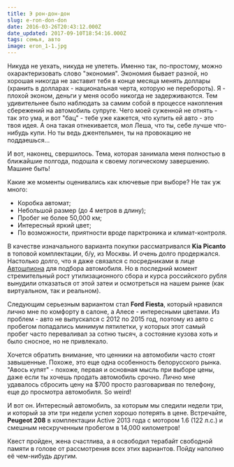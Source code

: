 ```yaml
---
title: Э рон-дон-дон
slug: e-ron-don-don
date: 2016-03-26T20:43:12.000Z
date_updated: 2017-09-10T18:54:16.000Z
tags: семья, авто
image: eron_1-1.jpg
---
```


Никуда не уехать, никуда не улететь. Именно так, по-простому, можно охарактеризовать слово "экономия". Экономия бывает разной, но хорошая никогда не заставит тебя в конце месяца менять доллары (хранить в долларах - национальная черта, которую не перебороть). Я - плохой эконом, деньги у меня особо никогда не задерживаются. Тем удивительнее было наблюдать за самим собой в процессе накопления сбережений на автомобиль супруге. Чего моей суженной не отнять - так это ума, и вот "бац" - тебе уже кажется, что купить ей авто - это твоя идея. А она такая отнекивается, мол Леша, что ты, себе лучше что-нибудь купи. Но ты ведь джентельмен, ты на провокацию не поддаешься...

И вот, наконец, свершилось. Тема, которая занимала меня полностью в ближайшие полгода, подошла к своему логическому завершению. Машине быть!

Какие же моменты оценивались как ключевые при выборе? Не так уж много:

* Коробка автомат;
* Небольшой размер (до 4 метров в длину);
* Пробег не более 50,000 км;
* Интересный яркий цвет;
* По возможности, приятности вроде парктроника и климат-контроля.

В качестве изначального варианта покупки рассматривался **Kia Picanto** в топовой комплектации, б/y, из Москвы. И очень долго продержался. Настолько долго, что я даже связался с посредниками в лице [Автошпиона](http://autoshpion.ru) для подбора автомобиля. Но в последний момент стремительный рост утилизационного сбора и курса российского рубля вынудили отказаться от этой затеи и осмотреться на нашем рынке (как виртуальном, так и реальном).

Следующим серьезным вариантом стал **Ford Fiesta**, который нравился лично мне по комфорту в салоне, а Алесе - интересными цветами. Из проблем - авто не выпускался с 2012 по 2015 год, поэтому из авто с пробегом попадались минимум пятилетки, у которых этот самый пробег часто переваливал за сотню тысяч, а состояние кузова хоть и было сносное, но не привлекало.

Хочется обратить внимание, что ценники на автомобили часто стоят завышенные. Похоже, это еще одна особенность белорусского рынка. "Авось купят" - похоже, первая и основная мысль при выборе цены, даже если ты хочешь продать автомобиль срочно. Лично мне удавалось сбросить цену на $700 просто разговаривая по телефону, еще до просмотра автомобиля. So weird!

И вот он. Интересный автомобиль, за которым мы следили недели три, и который за эти три недели успел хорошо потерять в цене. Встречайте, **Peugeot 208** в комплектации Active 2013 года c мотором 1.6 (122 л.с.) и смешным нескрученным пробегом в 14,000 километров!

Квест пройден, жена счастлива, а я освободил терабайт свободной памяти в голове от рассмотрения всех этих вариантов. Пойду наполню её чем-нибудь другим.
